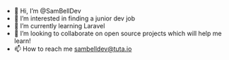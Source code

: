 - 👋 Hi, I’m @SamBellDev
- 👀 I’m interested in finding a junior dev job
- 🌱 I’m currently learning Laravel
- 💞️ I’m looking to collaborate on open source projects which will help me learn!
- 📫 How to reach me sambelldev@tuta.io
